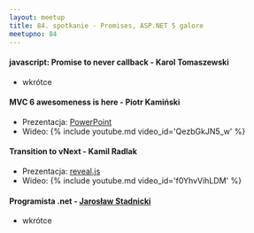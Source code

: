 ```yaml
---
layout: meetup
title: 84. spotkanie - Promises, ASP.NET 5 galore
meetupno: 84
---
```


#### javascript: Promise to never callback - Karol Tomaszewski
* wkrótce

#### MVC 6 awesomeness is here - Piotr Kamiński
* Prezentacja: [PowerPoint](/assets/MVC6_Piotr_Kamiński_2.0.pptx)
* Wideo: {% include youtube.md video_id='QezbGkJN5\_w' %}

#### Transition to vNext - Kamil Radlak
* Prezentacja: [reveal.js](/assets/vnext)
* Wideo: {% include youtube.md video_id='f0YhvVihLDM' %}

#### Programista .net - [Jarosław Stadnicki](http://twitter.com/j_stadnicki)
* wkrótce